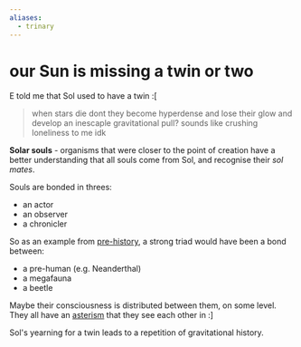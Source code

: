 ```yaml
---
aliases:
  - trinary
---
```

# our Sun is missing a twin or two

E told me that Sol used to have a twin :[

> when stars die dont they become hyperdense and lose their glow and develop an inescaple gravitational pull? sounds like crushing loneliness to me idk

**Solar souls** - organisms that were closer to the point of creation have a better understanding that all souls come from Sol, and recognise their *sol mates*. 

Souls are bonded in threes:
- an actor
- an observer
- a chronicler

So as an example from [pre-history](Doggerland.md), a strong triad would have been a bond between:
- a pre-human (e.g. Neanderthal)
- a megafauna 
- a beetle

Maybe their consciousness is distributed between them, on some level. They all have an [asterism](asterasteraster.md) that they see each other in :]

Sol's yearning for a twin leads to a repetition of gravitational history.